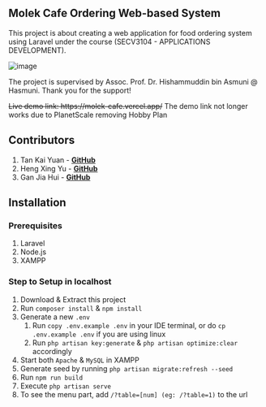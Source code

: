 ## Molek Cafe Ordering Web-based System

This project is about creating a web application for food ordering system using Laravel under the course (SECV3104 - APPLICATIONS DEVELOPMENT).

![image](https://github.com/ADPROJECT11/AD-Project/assets/64056626/506fb3b4-7e0d-429a-9e09-cddc0a5e010f)

The project is supervised by Assoc. Prof. Dr. Hishammuddin bin Asmuni @ Hasmuni. Thank you for the support!

<p><s>Live demo link: https://molek-cafe.vercel.app/</s> The demo link not longer works due to PlanetScale removing Hobby Plan</p>

## Contributors

1. Tan Kai Yuan - **[GitHub](https://github.com/EdgyPotato)**
2. Heng Xing Yu - **[GitHub](https://github.com/Heng1007)**
3. Gan Jia Hui - **[GitHub](https://github.com/Ganjiahui)**

## Installation

### Prerequisites

1. Laravel
2. Node.js
3. XAMPP

### Step to Setup in localhost

1. Download & Extract this project
2. Run `composer install` & `npm install`
3. Generate a new `.env`
    1. Run `copy .env.example .env` in your IDE terminal, or do `cp .env.example .env` if you are using linux
    2. Run `php artisan key:generate` & `php artisan optimize:clear` accordingly 
4. Start both `Apache` & `MySQL` in XAMPP 
5. Generate seed by running `php artisan migrate:refresh --seed`
6. Run `npm run build`
7. Execute `php artisan serve`
8. To see the menu part, add `/?table=[num] (eg: /?table=1)` to the url
